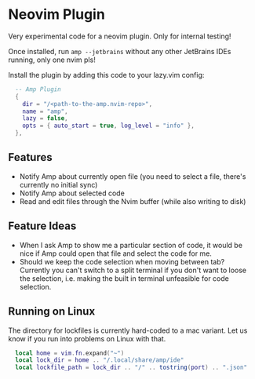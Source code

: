 # Neovim Plugin

Very experimental code for a neovim plugin. Only for internal testing!

Once installed, run `amp --jetbrains` without any other JetBrains IDEs running, only one nvim pls!

Install the plugin by adding this code to your lazy.vim config:

```lua
  -- Amp Plugin
  {
    dir = "/<path-to-the-amp.nvim-repo>",
    name = "amp",
    lazy = false,
    opts = { auto_start = true, log_level = "info" },
  },
```

## Features

- Notify Amp about currently open file (you need to select a file, there's currently no initial sync)
- Notify Amp about selected code
- Read and edit files through the Nvim buffer (while also writing to disk)

## Feature Ideas

- When I ask Amp to show me a particular section of code, it would be nice if Amp could open that file and select the code for me.
- Should we keep the code selection when moving between tab? Currently you can't switch to a split terminal if you don't want to loose the selection, i.e. making the built in terminal unfeasible for code selection.

## Running on Linux

The directory for lockfiles is currently hard-coded to a mac variant. Let us know if you run into problems on Linux with that.

```lua
  local home = vim.fn.expand("~")
  local lock_dir = home .. "/.local/share/amp/ide"
  local lockfile_path = lock_dir .. "/" .. tostring(port) .. ".json"
```
